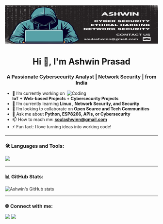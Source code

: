 ![logo](https://github.com/soulashwinn/soulashwinn/blob/main/soulashwinn131584x396.png?raw=true)
<h1 align="center">Hi 👋, I'm Ashwin Prasad</h1>
<h3 align="center">A Passionate Cybersecurity Analyst | Network Security | from India</h3>

<img align="right" alt="Coding" width="300" src="https://media.giphy.com/media/qgQUggAC3Pfv687qPC/giphy.gif">

- 🔭 I’m currently working on **IoT + Web-based Projects + Cybersecurity Projects**
- 🌱 I’m currently learning **Linux , Network Security, and Security**
- 👯 I’m looking to collaborate on **Open Source and Tech Communities**
- 💬 Ask me about **Python, ESP8266, APIs, or Cybersecurity**
- 📫 How to reach me: **soulashwinn@gmail.com**
- ⚡ Fun fact: I love turning ideas into working code!

---

### 🛠️ Languages and Tools:
<p>
  <img src="https://skillicons.dev/icons?i=html,css,js,react,nodejs,python,arduino,git,github,linux,vscode" />
</p>

---

### 📊 GitHub Stats:
![Ashwin's GitHub stats](https://github-readme-stats.vercel.app/api?username=ashwinprasad&show_icons=true&theme=tokyonight)

---

### 🌐 Connect with me:
<p>
  <a href="mailto:soulashwinn@gmail.com"><img src="https://img.shields.io/badge/Gmail-D14836?style=for-the-badge&logo=gmail&logoColor=white" /></a>
  <a href="https://linkedin.com/in/ashwin-prasad-660900376"><img src="https://img.shields.io/badge/LinkedIn-blue?style=for-the-badge&logo=linkedin&logoColor=white" /></a>
</p>

